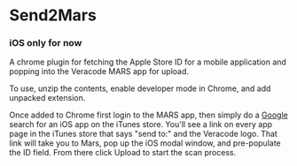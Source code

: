 # Send2Mars
### iOS only for now

A chrome plugin for fetching the Apple Store ID for a mobile application and popping into the Veracode MARS app for upload.

To use, unzip the contents, enable developer mode in Chrome, and add unpacked extension.

Once added to Chrome first login to the MARS app, then simply do a [Google](https://www.google.com) search for an iOS app on the iTunes store. You'll see a link on every app page in the iTunes store that says "send to:" and the Veracode logo. That link will take you to Mars, pop up the iOS modal window, and pre-populate the ID field. From there click Upload to start the scan process.
